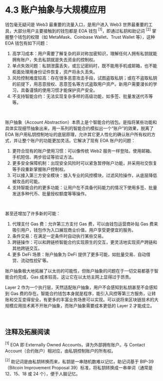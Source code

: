 # 4.3 账户抽象与大规模应用

钱包毫无疑问是 Web3 最重要的流量入口，是用户进入 Web3 世界最重要的工具，大部分用户主要接触到的钱包都是 EOA 钱包 <sup>[1]</sup>，即通过私钥和助记词 <sup>[2]</sup> 掌握整个钱包的权限（如 MetaMask、Coinbase Wallet、Trust Wallet 等），这种 EOA 钱包有如下问题：

1. 高学习成本：用户需要了解复杂的非对称加密知识，理解任何人拥有私钥就能拥有账户，失去私钥就是失去资金的控制权。
2. 单点失效问题：私钥泄露丢失，或忘记密码时，既不能用手机或邮箱，也不能柜面处理用身份证件恢复，资产将永久丢失。
3. 风险控制难度较高：存在很多恶意攻击手段，试图盗取私钥；或在不盗取私钥的前提下，用恶意授权、恶意签名等方式盗取用户资产。新用户需要漫长的学习，具备谨慎的使用习惯才能保护资产安全。
4. 不支持智能合约：无法实现复杂多样的高级功能，如多签、批量发送代币等等。

<MdxImg src="/assets/4.3.1.png" alt="EOA & CA.png" />


&nbsp; 

账户抽象（Account Abstraction）本质上是个智能合约钱包。是指将某些功能和具体实现细节抽象出来，用一系列的智能合约模拟出一个“账户”的效果，脱离了 EOA 账户用私钥控制地址的底层原理，允许其它更人性化的确认账户所有权的方式，并让整个账户的功能更加灵活。它解决了现有 EOA 账户的问题：

1. 更符合现有的账户使用习惯：可以像传统 Web2 服务一样登陆，使用邮箱、手机短信、两步验证等验证方法。
2. 更多安全保障机制：出现安全风险时可以紧急暂停账户功能，并采用社交恢复等手段重新掌握账户控制权。
3. 可以接入第三方安全模块：接入专业的风控模块，过滤风险操作，从底层降低被攻击的可能。
4. 支持智能合约的更多功能：让用户在不具备代码能力的情况下使用多签、批量发送多种代币、批量授权额度等等操作。

<MdxImg src="https://cdn.myfirst.io/layer2/assets/4.3.2.png" alt="Account Abstraction.png" />

&nbsp; 

甚至还增加了许多新的可能：

1. 代理支付 Gas 费：允许第三方支付 Gas 费，可以由钱包运营商补贴 Gas 费来吸引用户，钱包作为入口展现商业价值，用户享受更便宜的服务。
2. 条件交易：在满足一定条件时自动执行某些交易。
3. 跨链操作：可以和跨链桥智能合约实现原生的交互，更灵活地实现资产跨链和其他跨链交互。
4. 更多 DeFi 场景：账户抽象为 DeFi 提供了更多可能，如批量交易、自动借贷、流动性挖矿等。

账户抽象极大地拓展了以太坊的可能性，但账户抽象的问题在于一切交易都基于智能合约完成，Gas 成本较高，这让它在以太坊主网上显得过于昂贵。

Layer 2 作为一个执行层，天然适配账户抽象，用户不会感知到私钥甚至不会感知到 Gas 费的存在。智能合约钱包本身就是程序，能引入风控等第三方服务，让转账和交互变得安全，有更多的丰富业务场景可以实现。可以说将来区块链技术的大规模应用技术离不开账户抽象，而账户抽象需要成本更低的 Layer 2 才能成立。

&nbsp; 
## 注释及拓展阅读

<sup>[1]</sup> EOA 即 Externally Owned Accounts，译为外部拥有账户。与 Contact Account（合约账户）相对应，由私钥控制账户的所有权。

<sup>[2]</sup> 助记词是由私钥转换而来，私钥是一串随机数难以记忆，助记词基于 BIP-39（Bitcoin Improvement Proposal 39）标准，将私钥转换成一串单词（通常是 12、15、18 或 24 个），便于人脑记忆。

<GithubAvatar owner='lxdao-official' repo='myfirstlayer2-frontend' path='mdx/zh/4.3-account-abstraction.md' />

<EditChapter url='https://github.com/lxdao-official/myfirstlayer2-frontend/blob/main/mdx/zh/4.3-account-abstraction.md' />
